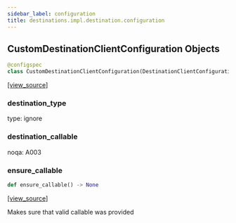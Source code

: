 ```yaml
---
sidebar_label: configuration
title: destinations.impl.destination.configuration
---
```


## CustomDestinationClientConfiguration Objects

```python
@configspec
class CustomDestinationClientConfiguration(DestinationClientConfiguration)
```

[[view_source]](https://github.com/dlt-hub/dlt/blob/f0690715274590fc4cacf1165e3661aaa7af1c15/dlt/destinations/impl/destination/configuration.py#L22)

### destination\_type

type: ignore

### destination\_callable

noqa: A003

### ensure\_callable

```python
def ensure_callable() -> None
```

[[view_source]](https://github.com/dlt-hub/dlt/blob/f0690715274590fc4cacf1165e3661aaa7af1c15/dlt/destinations/impl/destination/configuration.py#L30)

Makes sure that valid callable was provided

